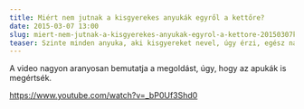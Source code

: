 ```yaml
---
title: Miért nem jutnak a kisgyerekes anyukák egyről a kettőre?
date: 2015-03-07 13:00
slug: miert-nem-jutnak-a-kisgyerekes-anyukak-egyrol-a-kettore-20150307ky
teaser: Szinte minden anyuka, aki kisgyereket nevel, úgy érzi, egész nap csak pakol, takarít és mindenfélét dolgozik, de estére mégis minden olyan, mintha el sem kezdte volna.
---
```


A video nagyon aranyosan bemutatja a megoldást, úgy, hogy az apukák is megértsék.

https://www.youtube.com/watch?v=_bP0Uf3Shd0
